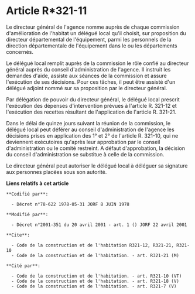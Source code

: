 # Article R*321-11

Le directeur général de l'agence nomme auprès de chaque commission d'amélioration de l'habitat un délégué local qu'il
choisit, sur proposition du directeur départemental de l'équipement, parmi les personnels de la direction départementale de
l'équipement dans le ou les départements concernés.

Le délégué local remplit auprès de la commission le rôle confié au directeur général auprès du conseil d'administration de
l'agence. Il instruit les demandes d'aide, assiste aux séances de la commission et assure l'exécution de ses décisions. Pour
ces tâches, il peut être assisté d'un délégué adjoint nommé sur sa proposition par le directeur général.

Par délégation de pouvoir du directeur général, le délégué local prescrit l'exécution des dépenses d'intervention prévues à
l'article R. 321-12 et l'exécution des recettes résultant de l'application de l'article R. 321-21.

Dans le délai de quinze jours suivant la réunion de la commission, le délégué local peut déférer au conseil d'administration
de l'agence les décisions prises en application des 1° et 2° de l'article R. 321-10, qui ne deviennent exécutoires qu'après
leur approbation par le conseil d'administration ou le comité restreint. A défaut d'approbation, la décision du conseil
d'administration se substitue à celle de la commission.

Le directeur général peut autoriser le délégué local à déléguer sa signature aux personnes placées sous son autorité.

**Liens relatifs à cet article**

	**Codifié par**:

	  - Décret n°78-622 1978-05-31 JORF 8 JUIN 1978

	**Modifié par**:

	  - Décret n°2001-351 du 20 avril 2001 - art. 1 () JORF 22 avril 2001

	**Cite**:

	  - Code de la construction et de l'habitation R321-12, R321-21, R321-10
	  - Code de la construction et de l'habitation. - art. R321-21 (M)

	**Cité par**:

	  - Code de la construction et de l'habitation. - art. R321-10 (VT)
	  - Code de la construction et de l'habitation. - art. R321-18 (V)
	  - Code de la construction et de l'habitation. - art. R321-7 (V)
